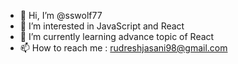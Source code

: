 - 👋 Hi, I’m @sswolf77
- 👀 I’m interested in JavaScript and React
- 🌱 I’m currently learning advance topic of React 
- 📫 How to reach me : rudreshjasani98@gmail.com

<!---
sswolf77/sswolf77 is a ✨ special ✨ repository because its `README.md` (this file) appears on your GitHub profile.
You can click the Preview link to take a look at your changes.
--->
